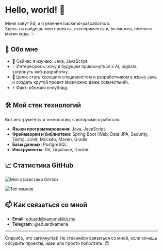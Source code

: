 # Hello, world! 👋

Меня зовут Ed, и я увлечен backend-разработкой.  
Здесь ты найдешь мои проекты, эксперименты и, возможно, немного магии кода. ✨

## 🚀 Обо мне

- 🌱 Сейчас я изучаю: Java, JavaScript.
- 💡 Интересуюсь: хочу в будущем прикоснуться к AI, bigdata, затронуть веб-разработку.
- 🎯 Цели: стать хорошим специалистом и разработчиком в языке Java и создать крутой проект (возможно даже совместынй).
- ⚡ Факт: обожаю сноуборд.

## 🛠️ Мой стек технологий

Вот инструменты и технологии, с которыми я работаю:

- **Языки программирования**: Java, JavaScript.
- **Фреймворки и библиотеки**: Spring Boot (Web, Data JPA, Security, Tests), JUnit, Mockito, Maven, Gradle
- **Базы данных**: PostgreSQL.
- **Инструменты**: Git, Liquibase, Docker.

## 📈 Статистика GitHub

![Моя статистика GitHub](https://github-readme-stats.vercel.app/api?username=eduardkamena&show_icons=true&theme=radical)

![Топ языков](https://github-readme-stats.vercel.app/api/top-langs/?username=eduardkamena&layout=compact&theme=radical)

## 📫 Как связаться со мной

- **Email**: eduard@kamenskikh.me
- **Telegram**: @eduardkamena

---

Спасибо, что заглянул(а)! Не стесняйся связаться со мной, если хочешь обсудить проекты, идеи или просто поболтать. 😊
